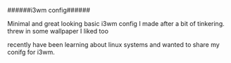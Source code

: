 ######i3wm config######

Minimal and great looking basic i3wm config I made after a bit of tinkering.
threw in some wallpaper I liked too

recently have been learning about linux systems and wanted to share my conifg for i3wm.
